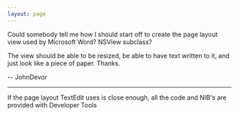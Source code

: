 ```yaml
---
layout: page
---
```


Could somebody tell me how I should start off to create the page layout view used by Microsoft Word? NSView subclass?

The view should be able to be resized, be able to have text written to it, and just look like a piece of paper. Thanks.

-- JohnDevor

----

If the page layout TextEdit uses is close enough, all the code and NIB's are provided with Developer Tools
